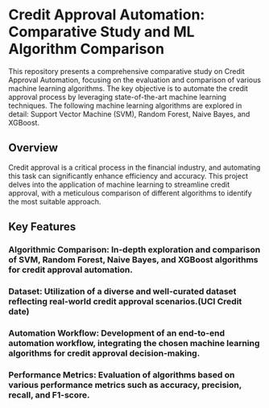 # Credit Approval Automation: Comparative Study and ML Algorithm Comparison
This repository presents a comprehensive comparative study on Credit Approval Automation, focusing on the evaluation and comparison of various machine learning algorithms. The key objective is to automate the credit approval process by leveraging state-of-the-art machine learning techniques. The following machine learning algorithms are explored in detail: Support Vector Machine (SVM), Random Forest, Naive Bayes, and XGBoost.

## Overview
Credit approval is a critical process in the financial industry, and automating this task can significantly enhance efficiency and accuracy. This project delves into the application of machine learning to streamline credit approval, with a meticulous comparison of different algorithms to identify the most suitable approach.

## Key Features
### Algorithmic Comparison: In-depth exploration and comparison of SVM, Random Forest, Naive Bayes, and XGBoost algorithms for credit approval automation.

### Dataset: Utilization of a diverse and well-curated dataset reflecting real-world credit approval scenarios.(UCI Credit date)

### Automation Workflow: Development of an end-to-end automation workflow, integrating the chosen machine learning algorithms for credit approval decision-making.

### Performance Metrics: Evaluation of algorithms based on various performance metrics such as accuracy, precision, recall, and F1-score.
